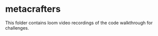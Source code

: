 # metacrafters
This folder contains loom video recordings of the code walkthrough for challenges.
  

